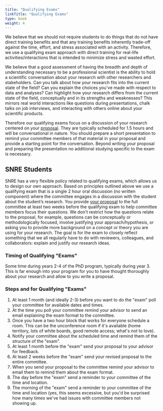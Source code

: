 ```yaml
---
title: "Qualifying Exams"
linkTitle: "Qualifying Exams"
type: book
weight: 4
---
```


We believe that we should not require students to do things that do not have direct training benefits and that any training benefits inherently trade-off against the time, effort, and stress associated with an activity. Therefore, we use a qualifying exam approach with direct training for real-life activities/interactions that is intended to minimize stress and wasted effort.

We believe that a good assessment of having the breadth and depth of understanding necessary to be a professional scientist is the ability to hold a scientific conversation about your research with other researchers and stakeholders. Can you talk about how your research fits into the current state of the field? Can you explain the choices you've made with respect to data and analyses? Can highlight how your research differs from the current state of the field, conceptually and in its strengths and weaknesses? This mirrors real world interactions like questions during presentations, chalk talks on job interviews, and interacting with others online about your scientific products.

Therefore our qualifying exams focus on a discussion of your research centered on your [proposal](../dissertation-proposals). They are typically scheduled for 1.5 hours and will be conversational in nature. You should prepare a short presentation to remind your committee members of that material in your proposal and provide a starting point for the conversation. Beyond writing your proposal and preparing the presentation no additional studying specific to the exam is necessary.

## SNRE Students

SNRE has a very flexible policy related to qualifying exams, which allows us to design our own approach. Based on principles outlined above we use a qualifying exam that is a single 2 hour oral discussion (no written component) where the committee engages in a discussion with the student about the student’s research. You provide [your proposal](https://github.com/weecology/lab-wiki/wiki/WEecology:-Dissertation-Proposals) to the full committee at least two weeks before the qualifying exam to help committee members focus their questions. We don't restrict how the questions relate to the proposal, for example, questions can be conceptually or methodologically focused, involve justifying your approach/hypothesis, or asking you to provide more background on a concept or theory you are using for your research. The goal is for the exam to closely reflect something that we all regularly have to do with reviewers, colleagues, and collaborators: explain and justify our research ideas.

### Timing of Qualifying "Exams"

Some time during years 2-4 of the PhD program, typically during year 3. This is far enough into your program for you to have thought thoroughly about your research and allow to you write a proposal.

### Steps and for Qualifying "Exams"

1. At least 1 month (and ideally 2-3) before you want to do the "exam" poll your committee for available dates and times.
2. At the time you poll your committee remind your advisor to send an email explaining the exam format to the committee.
3. Once you have a two hour block that works for everyone schedule a room. This can be the unconference room if it's available (home territory, lots of white boards, good remote access; what's not to love).
4. Notify your committee about the scheduled time and remind them of the structure of the "exam".
5. At least 1 month before the "exam" send your proposal to your advisor for feedback.
6. At least 2 weeks before the "exam" send your revised proposal to the entire committee.
7. When you send your proposal to the committee remind your advisor to email them to remind them about the exam format.
8. The day before the "exam" send a reminder to your committee of the time and location.
9. The morning of the "exam" send a reminder to your committee of the time and location (yes, this seems excessive, but you'd be surprised how many times we've had issues with committee members not showing up.